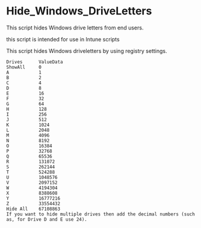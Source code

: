 # Hide_Windows_DriveLetters
 This script hides Windows drive letters from end users.
 
 this script is intended for use in Intune scripts
 
 This script hides Windows driveletters by using registry settings.
 
 	Drives		ValueData
	ShowAll		0
	A			1
	B			2
	C			4
	D			8
	E			16
	F			32
	G			64
	H			128
	I			256
	J			512
	K			1024
	L			2048
	M			4096
	N			8192
	O			16384
	P			32768
	Q			65536
	R			131072
	S			262144
	T			524288
	U			1048576
	V			2097152
	W			4194304
	X			8388608
	Y			16777216
	Z			33554432
	Hide All	67108863
	If you want to hide multiple drives then add the decimal numbers (such as, for Drive D and E use 24).
	
